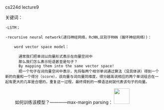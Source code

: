 cs224d lecture9

  关键词：
  
    ·LSTM；
    
    ·recursive neural network(递归神经网络，RcNN,区别于RNN（循环神经网络）)：
    
        word vector space model：
        
          通常我们把单词以向量形式表示在向量空间中
          那么我们怎么表示短语甚至是句子？
          By mapping them into the same vector space!
          把一个句子在词向量空间中表示，先将每两个相邻单词通过算法（没具体讲）得到一个新的向量和一个得分（score），该向量与词向量同维度，得分越高说相应的两个单词组合在一起有更大的几率是合理的，重复这一过程，最终得到的一棵语法树就代表该句子的向量。
         
        如何训练该模型？————max-margin parsing：
          <img src="./test.jpg" width="50" height="50">
          
        
      
